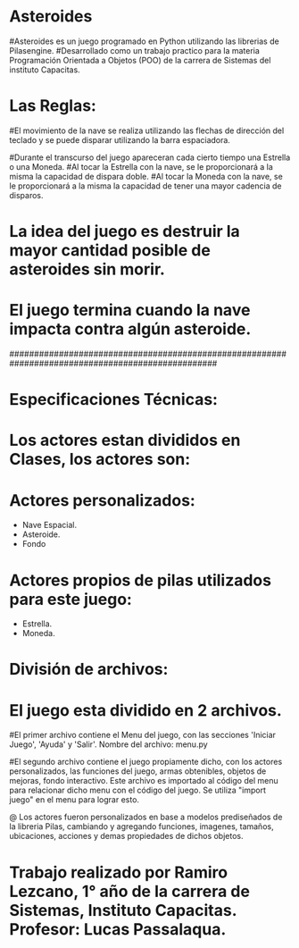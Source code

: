# Asteroides

#Asteroides es un juego programado en Python utilizando las librerias de Pilasengine.
#Desarrollado como un trabajo practico para la materia Programación Orientada a Objetos (POO) de la carrera de Sistemas del
instituto Capacitas.

# Las Reglas:

#El movimiento de la nave se realiza utilizando las flechas de dirección del teclado y se puede disparar utilizando la
barra espaciadora.

#Durante el transcurso del juego apareceran cada cierto tiempo una Estrella o una Moneda.
#Al tocar la Estrella con la nave, se le proporcionará a la misma la capacidad de dispara doble.
#Al tocar la Moneda con la nave, se le proporcionará a la misma la capacidad de tener una mayor cadencia de disparos.

# La idea del juego es destruir la mayor cantidad posible de asteroides sin morir. 
# El juego termina cuando la nave impacta contra algún asteroide.


##################################################################################################

# Especificaciones Técnicas:

# Los actores estan divididos en Clases, los actores son:

# Actores personalizados:

- Nave Espacial.
- Asteroide.
- Fondo

# Actores propios de pilas utilizados para este juego:

- Estrella.
- Moneda.

# División de archivos:

# El juego esta dividido en 2 archivos.
#El primer archivo contiene el Menu del juego, con las secciones 'Iniciar Juego', 'Ayuda' y 'Salir'.
Nombre del archivo: menu.py

#El segundo archivo contiene el juego propiamente dicho, con los actores personalizados, las funciones del juego, armas obtenibles, objetos de mejoras, fondo interactivo.
Este archivo es importado al código del menu para relacionar dicho menu con el código del juego. Se utiliza "import juego" en el menu para lograr esto.

@ Los actores fueron personalizados en base a modelos prediseñados de la libreria Pilas, cambiando y agregando funciones, imagenes, tamaños, ubicaciones, acciones y demas propiedades de dichos objetos.

# Trabajo realizado por Ramiro Lezcano, 1° año de la carrera de Sistemas, Instituto Capacitas. Profesor: Lucas Passalaqua.
